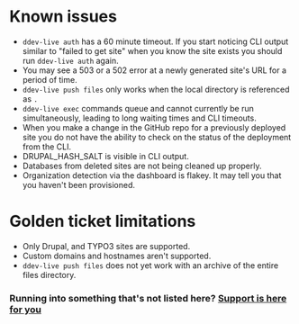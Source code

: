 # Known issues
* `ddev-live auth` has a 60 minute timeout. If you start noticing CLI output similar to "failed to get site" when you know the site exists you should run `ddev-live auth` again.
* You may see a 503 or a 502 error at a newly generated site's URL for a period of time.
* `ddev-live push files` only works when the local directory is referenced as `.`
* `ddev-live exec` commands queue and cannot currently be run simultaneously, leading to long waiting times and CLI timeouts.
* When you make a change in the GitHub repo for a previously deployed site you do not have the ability to check on the status of the deployment from the CLI.
* DRUPAL_HASH_SALT is visible in CLI output.
* Databases from deleted sites are not being cleaned up properly.
* Organization detection via the dashboard is flakey. It may tell you that you haven't been provisioned.

# Golden ticket limitations
* Only Drupal, and TYPO3 sites are supported.
* Custom domains and hostnames aren't supported.
* `ddev-live push files` does not yet work with an archive of the entire files directory.

### Running into something that's not listed here? [Support is here for you](https://dash.ddev.com/docs/support/)
